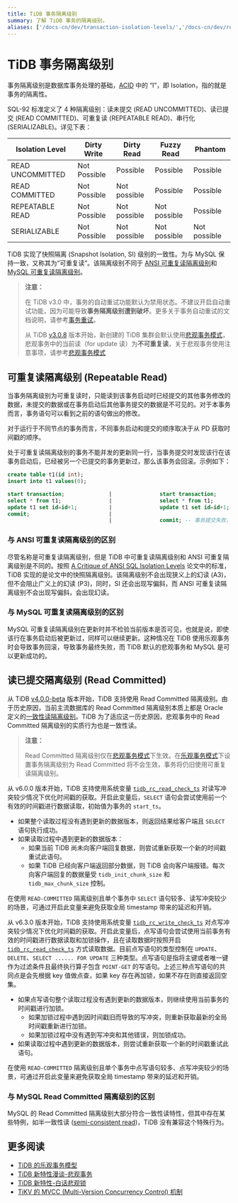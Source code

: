 ```yaml
---
title: TiDB 事务隔离级别
summary: 了解 TiDB 事务的隔离级别。
aliases: ['/docs-cn/dev/transaction-isolation-levels/','/docs-cn/dev/reference/transactions/transaction-isolation/']
---
```


# TiDB 事务隔离级别

事务隔离级别是数据库事务处理的基础，[ACID](/glossary.md#acid) 中的 “I”，即 Isolation，指的就是事务的隔离性。

SQL-92 标准定义了 4 种隔离级别：读未提交 (READ UNCOMMITTED)、读已提交 (READ COMMITTED)、可重复读 (REPEATABLE READ)、串行化 (SERIALIZABLE)。详见下表：

| Isolation Level  | Dirty Write  | Dirty Read   | Fuzzy Read   | Phantom      |
| ---------------- | ------------ | ------------ | ------------ | ------------ |
| READ UNCOMMITTED | Not Possible | Possible     | Possible     | Possible     |
| READ COMMITTED   | Not Possible | Not possible | Possible     | Possible     |
| REPEATABLE READ  | Not Possible | Not possible | Not possible | Possible     |
| SERIALIZABLE     | Not Possible | Not possible | Not possible | Not possible |

TiDB 实现了快照隔离 (Snapshot Isolation, SI) 级别的一致性。为与 MySQL 保持一致，又称其为“可重复读”。该隔离级别不同于 [ANSI 可重复读隔离级别](#与-ansi-可重复读隔离级别的区别)和 [MySQL 可重复读隔离级别](#与-mysql-可重复读隔离级别的区别)。

> **注意：**
>
> 在 TiDB v3.0 中，事务的自动重试功能默认为禁用状态。不建议开启自动重试功能，因为可能导致**事务隔离级别遭到破坏**。更多关于事务自动重试的文档说明，请参考[事务重试](/optimistic-transaction.md#重试机制)。
>
> 从 TiDB [v3.0.8](/releases/release-3.0.8.md#tidb) 版本开始，新创建的 TiDB 集群会默认使用[悲观事务模式](/pessimistic-transaction.md)，悲观事务中的当前读（for update 读）为**不可重复读**，关于悲观事务使用注意事项，请参考[悲观事务模式](/pessimistic-transaction.md)

## 可重复读隔离级别 (Repeatable Read)

当事务隔离级别为可重复读时，只能读到该事务启动时已经提交的其他事务修改的数据，未提交的数据或在事务启动后其他事务提交的数据是不可见的。对于本事务而言，事务语句可以看到之前的语句做出的修改。

对于运行于不同节点的事务而言，不同事务启动和提交的顺序取决于从 PD 获取时间戳的顺序。

处于可重复读隔离级别的事务不能并发的更新同一行，当事务提交时发现该行在该事务启动后，已经被另一个已提交的事务更新过，那么该事务会回滚。示例如下：

```sql
create table t1(id int);
insert into t1 values(0);

start transaction;              |               start transaction;
select * from t1;               |               select * from t1;
update t1 set id=id+1;          |               update t1 set id=id+1; -- 如果使用悲观事务，则后一个执行的 update 语句会等锁，直到持有锁的事务提交或者回滚释放行锁。
commit;                         |
                                |               commit; -- 事务提交失败，回滚。如果使用悲观事务，可以提交成功。
```

### 与 ANSI 可重复读隔离级别的区别

尽管名称是可重复读隔离级别，但是 TiDB 中可重复读隔离级别和 ANSI 可重复隔离级别是不同的。按照 [A Critique of ANSI SQL Isolation Levels](https://www.microsoft.com/en-us/research/wp-content/uploads/2016/02/tr-95-51.pdf) 论文中的标准，TiDB 实现的是论文中的快照隔离级别。该隔离级别不会出现狭义上的幻读 (A3)，但不会阻止广义上的幻读 (P3)，同时，SI 还会出现写偏斜，而 ANSI 可重复读隔离级别不会出现写偏斜，会出现幻读。

### 与 MySQL 可重复读隔离级别的区别

MySQL 可重复读隔离级别在更新时并不检验当前版本是否可见，也就是说，即使该行在事务启动后被更新过，同样可以继续更新。这种情况在 TiDB 使用乐观事务时会导致事务回滚，导致事务最终失败，而 TiDB 默认的悲观事务和 MySQL 是可以更新成功的。

## 读已提交隔离级别 (Read Committed)

从 TiDB [v4.0.0-beta](/releases/release-4.0.0-beta.md#tidb) 版本开始，TiDB 支持使用 Read Committed 隔离级别。由于历史原因，当前主流数据库的 Read Committed 隔离级别本质上都是 Oracle 定义的[一致性读隔离级别](https://docs.oracle.com/cd/B19306_01/server.102/b14220/consist.htm)。TiDB 为了适应这一历史原因，悲观事务中的 Read Committed 隔离级别的实质行为也是一致性读。

> **注意：**
>
> Read Committed 隔离级别仅在[悲观事务模式](/pessimistic-transaction.md)下生效。在[乐观事务模式](/optimistic-transaction.md)下设置事务隔离级别为 Read Committed 将不会生效，事务将仍旧使用可重复读隔离级别。

从 v6.0.0 版本开始，TiDB 支持使用系统变量 [`tidb_rc_read_check_ts`](/system-variables.md#tidb_rc_read_check_ts-从-v600-版本开始引入) 对读写冲突较少情况下优化时间戳的获取。开启此变量后，`SELECT` 语句会尝试使用前一个有效的时间戳进行数据读取，初始值为事务的 `start_ts`。

- 如果整个读取过程没有遇到更新的数据版本，则返回结果给客户端且 `SELECT` 语句执行成功。
- 如果读取过程中遇到更新的数据版本：
    - 如果当前 TiDB 尚未向客户端回复数据，则尝试重新获取一个新的时间戳重试此语句。
    - 如果 TiDB 已经向客户端返回部分数据，则 TiDB 会向客户端报错。每次向客户端回复的数据量受 `tidb_init_chunk_size` 和 `tidb_max_chunk_size` 控制。

在使用 `READ-COMMITTED` 隔离级别且单个事务中 `SELECT` 语句较多、读写冲突较少的场景，可通过开启此变量来避免获取全局 timestamp 带来的延迟和开销。

从 v6.3.0 版本开始，TiDB 支持使用系统变量 [`tidb_rc_write_check_ts`](/system-variables.md#tidb_rc_write_check_ts-从-v630-版本开始引入) 对点写冲突较少情况下优化时间戳的获取。开启此变量后，点写语句会尝试使用当前事务有效的时间戳进行数据读取和加锁操作，且在读取数据时按照开启 [`tidb_rc_read_check_ts`](/system-variables.md#tidb_rc_read_check_ts-从-v600-版本开始引入) 方式读取数据。目前点写语句的类型控制在 `UPDATE`、`DELETE`、`SELECT ...... FOR UPDATE` 三种类型。点写语句是指将主键或者唯一键作为过滤条件且最终执行算子包含 `POINT-GET` 的写语句。上述三种点写语句的共同点是会先根据 key 值做点查，如果 key 存在再加锁，如果不存在则直接返回空集。

- 如果点写语句整个读取过程没有遇到更新的数据版本，则继续使用当前事务的时间戳进行加锁。
    - 如果加锁过程中遇到因时间戳旧而导致的写冲突，则重新获取最新的全局时间戳重新进行加锁。
    - 如果加锁过程中没有遇到写冲突和其他错误，则加锁成功。
- 如果读取过程中遇到更新的数据版本，则尝试重新获取一个新的时间戳重试此语句。
 
在使用 `READ-COMMITTED` 隔离级别且单个事务中点写语句较多、点写冲突较少的场景，可通过开启此变量来避免获取全局 timestamp 带来的延迟和开销。

### 与 MySQL Read Committed 隔离级别的区别

MySQL 的 Read Committed 隔离级别大部分符合一致性读特性，但其中存在某些特例，如半一致性读 ([semi-consistent read](https://dev.mysql.com/doc/refman/8.0/en/innodb-transaction-isolation-levels.html))，TiDB 没有兼容这个特殊行为。

## 更多阅读

- [TiDB 的乐观事务模型](https://pingcap.com/blog-cn/best-practice-optimistic-transaction/)
- [TiDB 新特性漫谈-悲观事务](https://pingcap.com/blog-cn/pessimistic-transaction-the-new-features-of-tidb/)
- [TiDB 新特性-白话悲观锁](https://pingcap.com/blog-cn/tidb-4.0-pessimistic-lock/)
- [TiKV 的 MVCC (Multi-Version Concurrency Control) 机制](https://pingcap.com/blog-cn/mvcc-in-tikv/)
